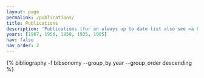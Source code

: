 ```yaml
---
layout: page
permalink: /publications/
title: Publications
description: 'Publications (for an always up to date list also see <a href="https://scholar.google.com/citations?user=n99pDOAAAAAJ&hl=en">Google Scholar</a>).'
years: [1967, 1956, 1950, 1935, 1905]
nav: false
nav_order: 2
---
```

<!-- _pages/publications.md -->
<div class="publications">

{% bibliography -f bibsonomy --group_by year --group_order descending %}


</div>
